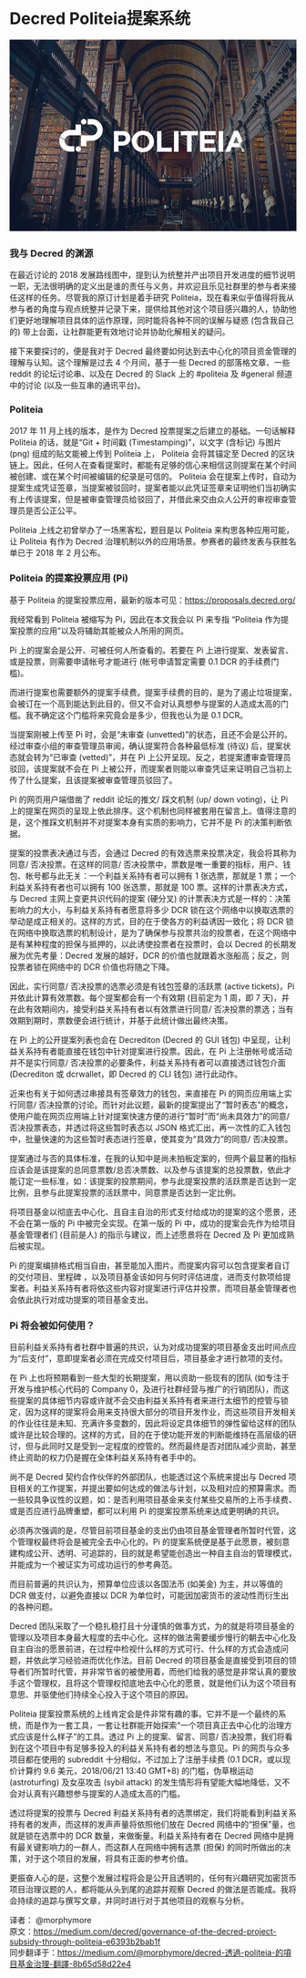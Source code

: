 # Decred Politeia提案系统

![Politea](img/Politeia/img1.jpg "Politea")

### 我与 Decred 的渊源

在最近讨论的 2018 发展路线图中，提到认为统整并产出项目开发进度的细节说明一职，无法很明确的定义出是谁的责任与义务，并欢迎且乐见社群里的参与者来接任这样的任务。尽管我的原订计划是着手研究 Politeia，现在看来似乎值得将我从参与者的角度与观点统整并记录下来，提供给其他对这个项目感兴趣的人，协助他们更好地理解项目具体的运作原理，同时能将各种不同的误解与疑惑 (包含我自己的) 带上台面，让社群能更有效地讨论并协助化解相关的疑问。

接下来要探讨的，便是我对于 Decred 最终要如何达到去中心化的项目资金管理的理解与认知。这个理解是过去 4 个月间，基于一些 Decred 的部落格文章、一些 reddit 的论坛讨论串、以及在 Decred 的 Slack 上的 #politeia 及 #general 频道中的讨论 (以及一些互串的通讯平台)。

### Politeia

2017 年 11 月上线的版本，是作为 Decred 投票提案之后建立的基础。一句话解释 Politeia 的话，就是“Git + 时间戳 (Timestamping)”，以文字 (含标记) 与图片 (png) 组成的贴文能被上传到 Politeia 上， Politeia 会将其锚定至 Decred 的区块链上。因此，任何人在查看提案时，都能有足够的信心来相信这则提案在某个时间被创建、或在某个时间被编辑的纪录是可信的。 Politeia 会在提案上传时，自动为提案生成凭证签章，当提案被驳回时，提案者能以此凭证签章来证明他们当初确实有上传该提案，但是被审查管理员给驳回了，并借此来交由众人公开的审视审查管理员是否公正公平。

Politeia 上线之初曾举办了一场黑客松，题目是以 Politeia 来构思各种应用可能，让 Politeia 有作为 Decred 治理机制以外的应用场景。参赛者的最终发表与获胜名单已于 2018 年 2 月公布。

### Politeia 的提案投票应用 (Pi)

基于 Politeia 的提案投票应用，最新的版本可见：https://proposals.decred.org/

我经常看到 Politeia 被缩写为 Pi，因此在本文我会以 Pi 来专指 “Politeia 作为提案投票的应用”以及将辅助其能被众人所用的网页。

Pi 上的提案会是公开、可被任何人所查看的。若要在 Pi 上进行提案、发表留言、或是投票，则需要申请帐号才能进行 (帐号申请暂定需要 0.1 DCR 的手续费门槛)。

而进行提案也需要额外的提案手续费。提案手续费的目的，是为了遏止垃圾提案，会被订在一个高到能达到此目的，但又不会对认真想参与提案的人造成太高的门槛。我不确定这个门槛将来究竟会是多少，但我也认为是 0.1 DCR。

当提案刚被上传至 Pi 时，会是“未审查 (unvetted)”的状态，且还不会是公开的。经过审查小组的审查管理员审阅，确认提案符合各种最低标准 (待议) 后，提案状态就会转为“已审查 (vetted)”，并在 Pi 上公开呈现。反之，若提案遭审查管理员驳回，该提案就不会在 Pi 上被公开，而提案者则能以审查凭证来证明自己当初上传了什么提案，且该提案被审查管理员驳回了。

Pi 的网页用户端借凿了 reddit 论坛的推文/ 踩文机制 (up/ down voting)，让 Pi 上的提案在网页的呈现上依此排序。这个机制也同样被套用在留言上。值得注意的是，这个推踩文机制并不对提案本身有实质的影响力，它并不是 Pi 的决策判断依据。

提案的投票表决通过与否，会通过 Decred 的有效选票来投票决定，我会将其称为同意/ 否决投票。在这样的同意/ 否决投票中，票数是唯一重要的指标，用户、钱包、帐号都与此无关：一个利益关系持有者可以拥有 1 张选票，那就是 1 票；一个利益关系持有者也可以拥有 100 张选票，那就是 100 票。这样的计票表决方式，与 Decred 主网上变更共识代码的提案 (硬分叉) 的计票表决方式是一样的：决策影响力的大小，与利益关系持有者愿意将多少 DCR 锁在这个网络中以换取选票的举动是成正相关的。这样的方式，目的在于使各方的利益诱因一致化；将 DCR 锁在网络中换取选票的机制设计，是为了确保参与投票共治的投票者，在这个网络中是有某种程度的担保与抵押的，以此诱使投票者在投票时，会以 Decred 的长期发展为优先考量：Decred 发展的越好，DCR 的价值也就跟着水涨船高；反之，则投票者锁在网络中的 DCR 价值也将随之下降。

因此，实行同意/ 否决投票的选票必须是有钱包签章的活跃票 (active tickets)，Pi 并依此计算有效票数。每个提案都会有一个有效期 (目前定为 1 周，即 7 天)，并在此有效期间内，接受利益关系持有者以有效票进行同意/ 否决投票的票选；当有效期到期时，票数便会进行统计，并基于此统计做出最终决策。

在 Pi 上的公开提案列表也会在 Decrediton (Decred 的 GUI 钱包) 中呈现，让利益关系持有者能直接在钱包中针对提案进行投票。因此，在 Pi 上注册帐号或活动并不是实行同意/ 否决投票的必要条件，利益关系持有者可以直接透过钱包介面 (Decrediton 或 dcrwallet，即 Decred 的 CLI 钱包) 进行此动作。

近来也有关于如何透过串接具有签章效力的钱包，来直接在 Pi 的网页应用端上实行同意/ 否决投票的讨论。而针对此议题，最新的提案提出了“暂时表态”的概念，使用户能在网页应用端上针对提案快速方便的进行“暂时”而“尚未具效力”的同意/ 否决投票表态，并透过将这些暂时表态以 JSON 格式汇出，再一次性的汇入钱包中，批量快速的为这些暂时表态进行签章，使其变为“具效力”的同意/ 否决投票。

提案通过与否的具体标准，在我的认知中是尚未拍板定案的，但两个最显著的指标应该会是该提案的总同意票数/总否决票数、以及参与该提案的总投票数，依此才能订定一些标准，如：该提案的投票期间，参与此提案投票的活跃票是否达到一定比例，且参与此提案投票的活跃票中，同意票是否达到一定比例。

将项目基金以彻底去中心化、且自主自治的形式支付给成功的提案的这个愿景，还不会在第一版的 Pi 中被完全实现。在第一版的 Pi 中，成功的提案会先作为给项目基金管理者们 (目前是人) 的指示与建议，而上述愿景将在 Decred 及 Pi 更加成熟后被实现。

Pi 的提案编排格式相当自由，甚至能加入图片。而提案内容可以包含提案者自订的交付项目、里程碑 ，以及项目基金该如何与何时评估进度，进而支付款项给提案者。利益关系持有者将依这些内容对提案进行评估并投票，而项目基金管理者也会依此执行对成功提案的项目基金支出。

### Pi 将会被如何使用？

目前利益关系持有者社群中普遍的共识，认为对成功提案的项目基金支出时间点应为“后支付”，意即提案者必须在完成交付项目后，项目基金才进行款项的支付。

在 Pi 上也将预期看到一些大型的长期提案，用以资助一些现有的团队 (如专注于开发与维护核心代码的 Company 0，及进行社群经营与推广的行销团队)，而这些提案的具体细节内容或许就不会交由利益关系持有者来进行太细节的控管与锁定，因为这样的提案将会用来支持很大部分的项目开发作业，而这些项目开发相关的作业往往是未知、充满许多变数的，因此将设定具体细节的弹性留给这样的团队或许是比较合理的。这样的方式，目的在于使功能开发的判断能维持在高层级的研讨，但与此同时又是受到一定程度的控管的。然而最终是否对团队减少资助，甚至终止资助的权力仍是握在全体利益关系持有者手中的。

尚不是 Decred 契约合作伙伴的外部团队，也能透过这个系统来提出与 Decred 项目相关的工作提案，并提出要如何达成的做法与计划，以及相对应的预算需求。而一些较具争议性的议题，如：是否利用项目基金来支付某些交易所的上币手续费、或是否应进行品牌重塑，都可以利用 Pi 的提案投票系统来达成更明确的共识。

必须再次强调的是，尽管目前项目基金的支出仍由项目基金管理者所暂时代管，这个管理权最终将会是被完全去中心化的。Pi 的提案系统便是基于此愿景，被刻意建构成公开、透明、可追踪的，目的就是希望能创造出一种自主自治的管理模式，并能成为一个被证实为可成功运行的参考典范。

而目前普遍的共识认为，预算单位应该以各国法币 (如美金) 为主，并以等值的 DCR 做支付，以避免直接以 DCR 为单位时，可能因加密货币的波动性而衍生出的各种问题。

Decred 团队采取了一个稳扎稳打且十分谨慎的做事方式，为的就是将项目基金的管理以及项目本身最大程度的去中心化。这样的做法需要缓步慢行的朝去中心化及自主自治的愿景前进，在过程中检视什么样的方式可行、什么样的方式会造成问题，并依此学习经验进而优化作法。目前 Decred 的项目基金是直接受到项目的领导者们所暂时代管，并非常节省的被使用着，而他们给我的感觉是非常认真的要放手这个管理权，且将这个管理权彻底地去中心化的愿景，就是他们认为这个项目有意思、并驱使他们持续全心投入于这个项目的原因。

Politeia 提案投票系统的上线肯定会是件非常有趣的事。它并不是一个最终的系统，而是作为一套工具，一套让社群能开始探索“一个项目真正去中心化的治理方式应该是什么样子”的工具。透过 Pi 上的提案、留言、同意/ 否决投票，我们将看到在这个项目中有足够多投入的利益关系持有者的想法与意见。Pi 的网页与众多项目都在使用的 subreddit 十分相似，不过加上了注册手续费 (0.1 DCR，或以现价计算约 9.6 美元，2018/06/21 13:40 GMT+8) 的门槛，伪草根运动 (astroturfing) 及女巫攻击 (sybil attack) 的发生情形将有望能大幅地降低，又不会对认真有兴趣想参与提案的人造成太高的门槛。

透过将提案的投票与 Decred 利益关系持有者的选票绑定，我们将能看到利益关系持有者的发声，而这样的发声声量将依照他们放在 Decred 网络中的“担保”量，也就是锁在选票中的 DCR 数量，来做衡量。利益关系持有者在 Decred 网络中是拥有最关键影响力的一群人，而这群人在网络中拥有选票 (担保) 的同时所做出的决策，对于这个项目的发展，将具有正面的参考价值。

更振奋人心的是，这整个发展过程将会是公开且透明的，任何有兴趣研究加密货币项目治理议题的人，都将能从头到尾的追踪并观察 Decred 的做法是否能成。我将会持续的追踪与撰写文章，并同时进行对于其他项目的观察与分析。


译者： @morphymore <br/>
原文：https://medium.com/decred/governance-of-the-decred-project-subsidy-through-politeia-e6393b2bab1f<br/>
同步翻译于：https://medium.com/@morphymore/decred-透過-politeia-的項目基金治理-翻譯-8b65d58d22e4